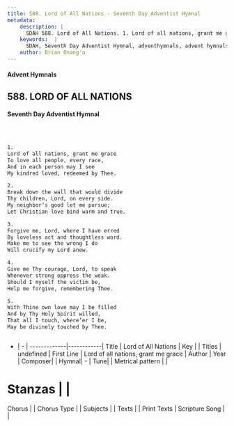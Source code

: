```yaml
---
title: 588. Lord of All Nations - Seventh Day Adventist Hymnal
metadata:
    description: |
      SDAH 588. Lord of All Nations. 1. Lord of all nations, grant me grace To love all people, every race, And in each person may I see My kindred loved, redeemed by Thee.
    keywords:  |
      SDAH, Seventh Day Adventist Hymnal, adventhymnals, advent hymnals, Lord of All Nations, Lord of all nations, grant me grace 
    author: Brian Onang'o
---
```


#### Advent Hymnals
## 588. LORD OF ALL NATIONS
#### Seventh Day Adventist Hymnal

```txt



1.
Lord of all nations, grant me grace
To love all people, every race,
And in each person may I see
My kindred loved, redeemed by Thee.

2.
Break down the wall that would divide
Thy children, Lord, on every side.
My neighbor’s good let me pursue;
Let Christian love bind warm and true.

3.
Forgive me, Lord, where I have erred
By loveless act and thoughtless word.
Make me to see the wrong I do
Will crucify my Lord anew.

4.
Give me Thy courage, Lord, to speak
Whenever strong oppress the weak.
Should I myself the victim be,
Help me forgive, remembering Thee.

5.
With Thine own love may I be filled
And by Thy Holy Spirit willed,
That all I touch, where’er I be,
May be divinely touched by Thee.



```

- |   -  |
-------------|------------|
Title | Lord of All Nations |
Key |  |
Titles | undefined |
First Line | Lord of all nations, grant me grace |
Author | 
Year | 
Composer|  |
Hymnal|  - |
Tune|  |
Metrical pattern | |
# Stanzas |  |
Chorus |  |
Chorus Type |  |
Subjects |  |
Texts |  |
Print Texts | 
Scripture Song |  |
  
